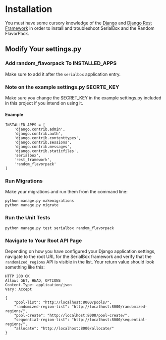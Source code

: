 # Installation
You must have some cursory knowledge of the [Django](http://djangoproject.com)
and [Django Rest Framework](http://django-rest-framework.org) in order to install 
and troubleshoot SerialBox and the Random FlavorPack.

## Modify Your settings.py

### Add random_flavorpack To INSTALLED_APPS

Make sure to add it after the `serialbox` application entry.

### Note on the example settings.py SECRTE_KEY
Make sure you change the SECRET_KEY in the example settings.py included
in this project if you intend on using it.  

#### Example
    INSTALLED_APPS = [
        'django.contrib.admin',
        'django.contrib.auth',
        'django.contrib.contenttypes',
        'django.contrib.sessions',
        'django.contrib.messages',
        'django.contrib.staticfiles',
        'serialbox',
        'rest_framework',
        'random_flavorpack'
    ]

### Run Migrations

Make your migrations and run them from the command line:

    python manage.py makemigrations
    python manage.py migrate
    
### Run the Unit Tests

    python manage.py test serialbox random_flavorpack
    
### Navigate to Your Root API Page 
Depending on how you have configured your Django application settings, navigate
to the root URL for the SerialBox framework and verify that the 
`randomized_regions` API is visible in the list.  Your return value should 
look something like this:

    HTTP 200 OK
    Allow: GET, HEAD, OPTIONS
    Content-Type: application/json
    Vary: Accept
    
    {
        "pool-list": "http://localhost:8000/pools/",
        "randomized-region-list": "http://localhost:8000/randomized-regions/",
        "pool-create": "http://localhost:8000/pool-create/",
        "sequential-region-list": "http://localhost:8000/sequential-regions/",
        "allocate": "http://localhost:8000/allocate/"
    }